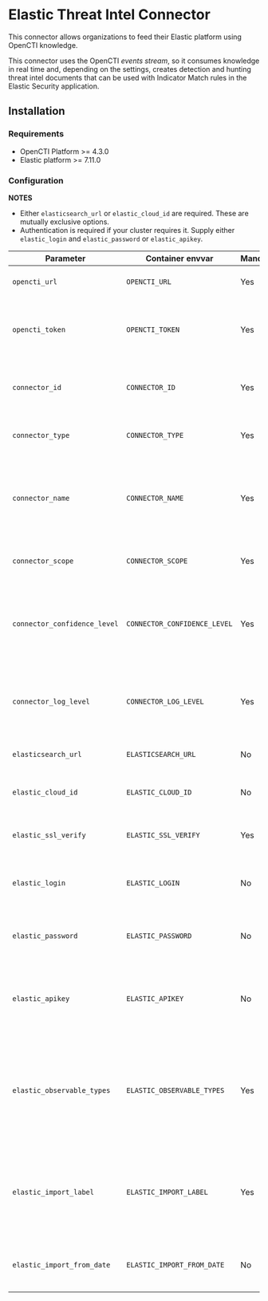 # Elastic Threat Intel Connector

This connector allows organizations to feed their Elastic platform using OpenCTI knowledge.

This connector uses the OpenCTI *events stream*, so it consumes knowledge in real time and, depending on the settings, creates detection and hunting threat intel documents that can be used with Indicator Match rules in the Elastic Security application.

## Installation

### Requirements

- OpenCTI Platform >= 4.3.0
- Elastic platform >= 7.11.0

### Configuration

**NOTES**
- Either `elasticsearch_url` or `elastic_cloud_id` are required. These are mutually exclusive options.
- Authentication is required if your cluster requires it. Supply either `elastic_login` and `elastic_password` or `elastic_apikey`.

| Parameter                    | Container envvar             | Mandatory | Description                                                                                                                                                              |
|------------------------------|------------------------------|-----------|--------------------------------------------------------------------------------------------------------------------------------------------------------------------------|
| `opencti_url`                | `OPENCTI_URL`                | Yes       | The URL of the OpenCTI platform.                                                                                                                                         |
| `opencti_token`              | `OPENCTI_TOKEN`              | Yes       | The default admin token configured in the OpenCTI platform parameters file.                                                                                              |
| `connector_id`               | `CONNECTOR_ID`               | Yes       | A valid arbitrary `UUIDv4` that must be unique for this connector.                                                                                                       |
| `connector_type`             | `CONNECTOR_TYPE`             | Yes       | Must be `STREAM` (this is the connector type).                                                                                                                           |
| `connector_name`             | `CONNECTOR_NAME`             | Yes       | The name of the Elastic instance, to identify it if you have multiple Elastic instances connectors.                                                                      |
| `connector_scope`            | `CONNECTOR_SCOPE`            | Yes       | Must be `elastic`, not used in this connector.                                                                                                                           |
| `connector_confidence_level` | `CONNECTOR_CONFIDENCE_LEVEL` | Yes       | The default confidence level for created sightings (a number between 1 and 4).                                                                                           |
| `connector_log_level`        | `CONNECTOR_LOG_LEVEL`        | Yes       | The log level for this connector, could be `debug`, `info`, `warn` or `error` (less verbose).                                                                            |
| `elasticsearch_url`          | `ELASTICSEARCH_URL`          | No        | The Elasticsearch instance URL.                                                                                                                                          |
| `elastic_cloud_id`           | `ELASTIC_CLOUD_ID`           | No        | Cloud ID for cloud instance of Elasticsearch                                                                                                                             |
| `elastic_ssl_verify`         | `ELASTIC_SSL_VERIFY`         | Yes       | Enable the SSL certificate check (default: `true`)                                                                                                                       |
| `elastic_login`              | `ELASTIC_LOGIN`              | No        | The Elasticsearch login user (ApiKey is recommended).                                                                                                                    |
| `elastic_password`           | `ELASTIC_PASSWORD`           | No        | The Elasticsearch password (ApiKey is recommended).                                                                                                                      |
| `elastic_apikey`             | `ELASTIC_APIKEY`             | No        | The Elasticsearch ApiKey (recommended authentication, see [apikey docs](https://www.elastic.co/guide/en/elasticsearch/reference/master/security-api-create-api-key.html) |
| `elastic_observable_types`   | `ELASTIC_OBSERVABLE_TYPES`   | Yes       | A list of observable types separated by `,`, could be `ipv4-addr`, `ipv6-addr`, `domain-name`, `x-opencti-hostname`, `file` or `process` (can be empty).                 |
| `elastic_import_label`       | `ELASTIC_IMPORT_LABEL`       | Yes       | If this label is added or present, the entity will be imported in Elasticsearch, can be '*' to import everything.                                                        |
| `elastic_import_from_date`   | `ELASTIC_IMPORT_FROM_DATE`   | No        | At the very first run, ignore all knowledge event before this date.                                                                                                      |
